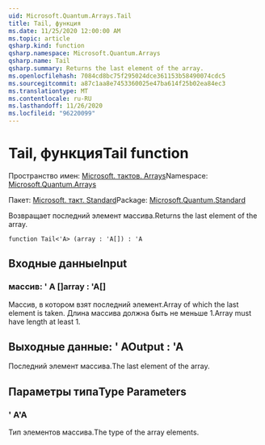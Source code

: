 ```yaml
---
uid: Microsoft.Quantum.Arrays.Tail
title: Tail, функция
ms.date: 11/25/2020 12:00:00 AM
ms.topic: article
qsharp.kind: function
qsharp.namespace: Microsoft.Quantum.Arrays
qsharp.name: Tail
qsharp.summary: Returns the last element of the array.
ms.openlocfilehash: 7084cd8bc75f295024dce361153b58490074cdc5
ms.sourcegitcommit: a87c1aa8e7453360025e47ba614f25b02ea84ec3
ms.translationtype: MT
ms.contentlocale: ru-RU
ms.lasthandoff: 11/26/2020
ms.locfileid: "96220099"
---
```

# <a name="tail-function"></a><span data-ttu-id="8e439-102">Tail, функция</span><span class="sxs-lookup"><span data-stu-id="8e439-102">Tail function</span></span>

<span data-ttu-id="8e439-103">Пространство имен: [Microsoft. тактов. Arrays](xref:Microsoft.Quantum.Arrays)</span><span class="sxs-lookup"><span data-stu-id="8e439-103">Namespace: [Microsoft.Quantum.Arrays](xref:Microsoft.Quantum.Arrays)</span></span>

<span data-ttu-id="8e439-104">Пакет: [Microsoft. такт. Standard](https://nuget.org/packages/Microsoft.Quantum.Standard)</span><span class="sxs-lookup"><span data-stu-id="8e439-104">Package: [Microsoft.Quantum.Standard](https://nuget.org/packages/Microsoft.Quantum.Standard)</span></span>


<span data-ttu-id="8e439-105">Возвращает последний элемент массива.</span><span class="sxs-lookup"><span data-stu-id="8e439-105">Returns the last element of the array.</span></span>

```qsharp
function Tail<'A> (array : 'A[]) : 'A
```


## <a name="input"></a><span data-ttu-id="8e439-106">Входные данные</span><span class="sxs-lookup"><span data-stu-id="8e439-106">Input</span></span>

### <a name="array--a"></a><span data-ttu-id="8e439-107">массив: ' A []</span><span class="sxs-lookup"><span data-stu-id="8e439-107">array : 'A[]</span></span>

<span data-ttu-id="8e439-108">Массив, в котором взят последний элемент.</span><span class="sxs-lookup"><span data-stu-id="8e439-108">Array of which the last element is taken.</span></span> <span data-ttu-id="8e439-109">Длина массива должна быть не меньше 1.</span><span class="sxs-lookup"><span data-stu-id="8e439-109">Array must have length at least 1.</span></span>



## <a name="output--a"></a><span data-ttu-id="8e439-110">Выходные данные: ' A</span><span class="sxs-lookup"><span data-stu-id="8e439-110">Output : 'A</span></span>

<span data-ttu-id="8e439-111">Последний элемент массива.</span><span class="sxs-lookup"><span data-stu-id="8e439-111">The last element of the array.</span></span>

## <a name="type-parameters"></a><span data-ttu-id="8e439-112">Параметры типа</span><span class="sxs-lookup"><span data-stu-id="8e439-112">Type Parameters</span></span>

### <a name="a"></a><span data-ttu-id="8e439-113">' A</span><span class="sxs-lookup"><span data-stu-id="8e439-113">'A</span></span>

<span data-ttu-id="8e439-114">Тип элементов массива.</span><span class="sxs-lookup"><span data-stu-id="8e439-114">The type of the array elements.</span></span>